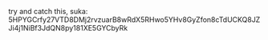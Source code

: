 try and catch this, suka:
5HPYGCrfy27VTD8DMj2rvzuarB8wRdX5RHwo5YHv8GyZfon8cTdUCKQ8JZJi4j1NiBf3JdQN8py181XE5GYCbyRk
